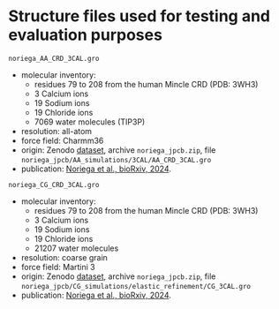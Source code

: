 # Structure files used for testing and evaluation purposes

`noriega_AA_CRD_3CAL.gro`

- molecular inventory:
    - residues 79 to 208 from the human Mincle CRD (PDB: 3WH3)
    - 3 Calcium ions
    - 19 Sodium ions
    - 19 Chloride ions
    - 7069 water molecules (TIP3P)
- resolution: all-atom
- force field: Charmm36 
- origin: Zenodo [dataset](https://zenodo.org/records/11204133), archive `noriega_jpcb.zip`, file `noriega_jpcb/AA_simulations/3CAL/AA_CRD_3CAL.gro` 
- publication: [Noriega et al., bioRxiv, 2024](https://www.biorxiv.org/content/10.1101/2024.05.17.594645v1).


`noriega_CG_CRD_3CAL.gro`

- molecular inventory:
    - residues 79 to 208 from the human Mincle CRD (PDB: 3WH3)
    - 3 Calcium ions
    - 19 Sodium ions
    - 19 Chloride ions
    - 21207 water molecules
- resolution: coarse grain
- force field: Martini 3
- origin: Zenodo [dataset](https://zenodo.org/records/11204133), archive `noriega_jpcb.zip`, file `noriega_jpcb/CG_simulations/elastic_refinement/CG_3CAL.gro` 
- publication: [Noriega et al., bioRxiv, 2024](https://www.biorxiv.org/content/10.1101/2024.05.17.594645v1).


